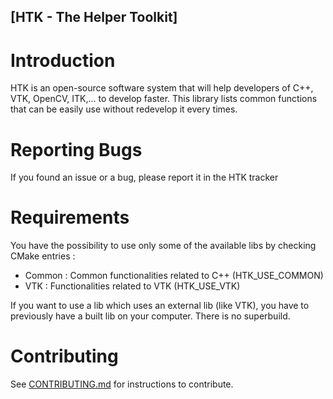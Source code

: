 ## [HTK - The Helper Toolkit]

Introduction
============

HTK is an open-source software system that will help developers
of C++, VTK, OpenCV, ITK,... to develop faster. This library lists
common functions that can be easily use without redevelop it every times.


Reporting Bugs
==============

If you found an issue or a bug, please report it in the HTK tracker


Requirements
============

You have the possibility to use only some of the available libs by checking
CMake entries :
- Common : Common functionalities related to C++ (HTK_USE_COMMON)
- VTK : Functionalities related to VTK (HTK_USE_VTK)

If you want to use a lib which uses an external lib (like VTK), you have to
previously have a built lib on your computer. There is no superbuild.

Contributing
============

See [CONTRIBUTING.md](CONTRIBUTING.md) for instructions to contribute.
